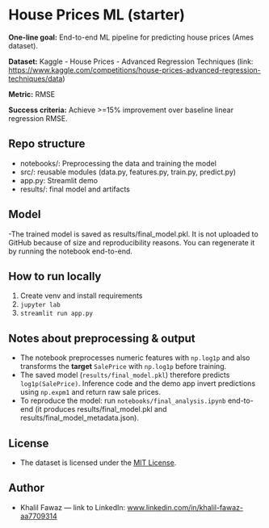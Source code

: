 # House Prices ML (starter)

**One-line goal:** End-to-end ML pipeline for predicting house prices (Ames dataset).

**Dataset:** Kaggle - House Prices - Advanced Regression Techniques (link: https://www.kaggle.com/competitions/house-prices-advanced-regression-techniques/data)

**Metric:** RMSE

**Success criteria:** Achieve >=15% improvement over baseline linear regression RMSE.

## Repo structure
- notebooks/: Preprocessing the data and training the model
- src/: reusable modules (data.py, features.py, train.py, predict.py)
- app.py: Streamlit demo
- results/: final model and artifacts

## Model
-The trained model is saved as results/final_model.pkl. It is not uploaded to GitHub because of size and reproducibility reasons. You can regenerate it by running the notebook end-to-end.

## How to run locally
1. Create venv and install requirements
2. `jupyter lab`
3. `streamlit run app.py`

## Notes about preprocessing & output
- The notebook preprocesses numeric features with `np.log1p` and also transforms the **target** `SalePrice` with `np.log1p` before training.
- The saved model (`results/final_model.pkl`) therefore predicts `log1p(SalePrice)`. Inference code and the demo app invert predictions using `np.expm1` and return raw sale prices.
- To reproduce the model: run `notebooks/final_analysis.ipynb` end-to-end (it produces results/final_model.pkl and results/final_model_metadata.json).


## License

- The dataset is licensed under the [MIT License](https://www.mit.edu/~amini/LICENSE.md).

## Author
- Khalil Fawaz — link to LinkedIn: www.linkedin.com/in/khalil-fawaz-aa7709314
